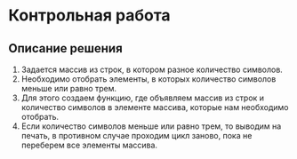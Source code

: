 # Контрольная работа
## Описание решения
1. Задается массив из строк, в котором разное количество символов.
2. Необходимо отобрать элементы, в которых количество символов меньше или равно трем.
3. Для этого создаем функцию, где объявляем массив из строк и количество символов в элементе массива, которые нам необходимо отобрать.
4. Если количество символов меньше или равно трем, то выводим на печать, в противном случае проходим цикл заново, пока не переберем все элементы массива.